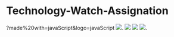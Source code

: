 # Technology-Watch-Assignation
?made%20with=javaScript&logo=javaScript
![](https://img.shields.io/badge/made%20with-javaScript-yellow?logo=javaScript).
![](https://img.shields.io/badge/javaScript-yellow?logo=javaScript)
![](https://img.shields.io/badge/HTML-orange?logo=HTML5)
![](https://img.shields.io/badge/Bootstrap_vue-blueviolet?logo=Bootstrap).
